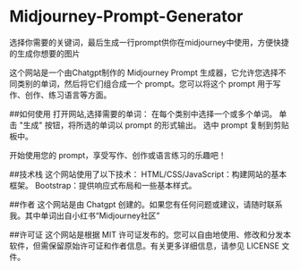 # Midjourney-Prompt-Generator
选择你需要的关键词，最后生成一行prompt供你在midjourney中使用，方便快捷的生成你想要的图片

这个网站是一个由Chatgpt制作的 Midjourney Prompt 生成器，它允许您选择不同类别的单词，然后将它们组合成一个 prompt。您可以将这个 prompt 用于写作、创作、练习语言等方面。

##如何使用
打开网站,选择需要的单词：
在每个类别中选择一个或多个单词。
单击 "生成" 按钮，将所选的单词以 prompt 的形式输出。
选中 prompt 复制到剪贴板中。

开始使用您的 prompt，享受写作、创作或语言练习的乐趣吧！

##技术栈
这个网站使用了以下技术：
HTML/CSS/JavaScript：构建网站的基本框架。
Bootstrap：提供响应式布局和一些基本样式。

##作者
这个网站是由 Chatgpt 创建的。如果您有任何问题或建议，请随时联系我。其中单词出自小红书“Midjourney社区”

##许可证
这个网站是根据 MIT 许可证发布的。您可以自由地使用、修改和分发本软件，但需保留原始许可证和作者信息。有关更多详细信息，请参见 LICENSE 文件。
